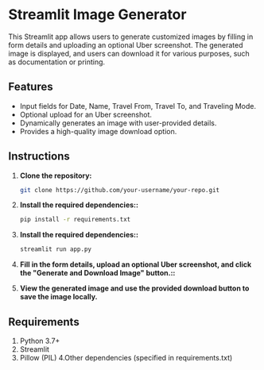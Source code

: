 # Streamlit Image Generator

This Streamlit app allows users to generate customized images by filling in form details and uploading an optional Uber screenshot. The generated image is displayed, and users can download it for various purposes, such as documentation or printing.

## Features

- Input fields for Date, Name, Travel From, Travel To, and Traveling Mode.
- Optional upload for an Uber screenshot.
- Dynamically generates an image with user-provided details.
- Provides a high-quality image download option.

## Instructions

1. **Clone the repository:**

   ```bash
   git clone https://github.com/your-username/your-repo.git
   
2. **Install the required dependencies::**

   ```bash
   pip install -r requirements.txt
3. **Install the required dependencies::**

   ```bash
   streamlit run app.py
4. **Fill in the form details, upload an optional Uber screenshot, and click the "Generate and Download Image" button.::**
5. **View the generated image and use the provided download button to save the image locally.**


## Requirements
  1. Python 3.7+
  2. Streamlit
  3. Pillow (PIL)
  4.Other dependencies (specified in requirements.txt)
   
